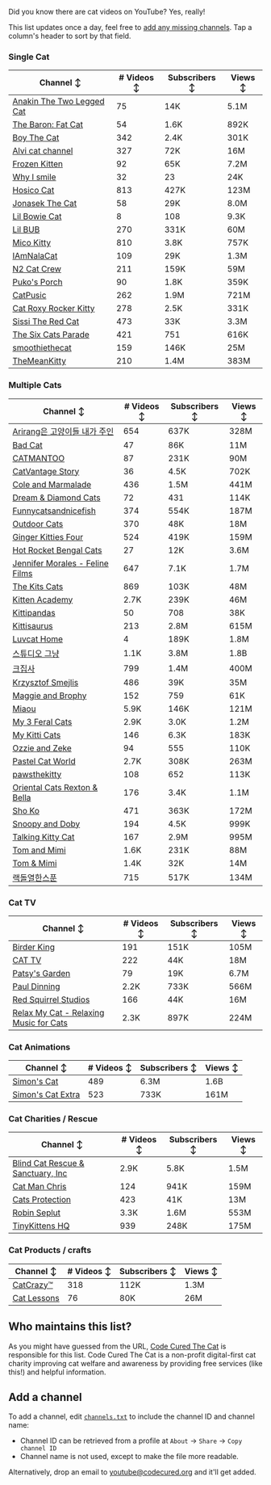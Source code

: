 Did you know there are cat videos on YouTube? Yes, really!

This list updates once a day, feel free to [add any missing channels](#add-a-channel). Tap a column's header to sort by that field.


### Single Cat

| Channel ↕ | # Videos ↕ | Subscribers ↕ | Views ↕ |
| --- | --- | --- | --- |
| [Anakin The Two Legged Cat](https://youtube.com/@anakintwolegs) | 75 | 14K | 5.1M |
| [The Baron: Fat Cat](https://youtube.com/@thebaronfatcat6603) | 54 | 1.6K | 892K |
| [Boy The Cat](https://youtube.com/@boythecat) | 342 | 2.4K | 301K |
| [Alvi cat channel](https://youtube.com/@alvicatchannel) | 327 | 72K | 16M |
| [Frozen Kitten](https://youtube.com/@frozenkitten) | 92 | 65K | 7.2M |
| [Why I smile](https://youtube.com/@whyismile) | 32 | 23 | 24K |
| [Hosico Cat](https://youtube.com/@hosico_cat) | 813 | 427K | 123M |
| [Jonasek The Cat](https://youtube.com/@jonasekthecat) | 58 | 29K | 8.0M |
| [Lil Bowie Cat](https://youtube.com/@lilbowiecat9121) | 8 | 108 | 9.3K |
| [Lil BUB](https://youtube.com/@lilbub) | 270 | 331K | 60M |
| [Mico Kitty](https://youtube.com/@micokitty) | 810 | 3.8K | 757K |
| [IAmNalaCat](https://youtube.com/@iamnalacat) | 109 | 29K | 1.3M |
| [N2 Cat Crew](https://youtube.com/@n2catcrew) | 211 | 159K | 59M |
| [Puko's Porch](https://youtube.com/@pukosporch) | 90 | 1.8K | 359K |
| [CatPusic](https://youtube.com/@catpusic) | 262 | 1.9M | 721M |
| [Cat Roxy Rocker Kitty](https://youtube.com/@rockerroxy) | 278 | 2.5K | 331K |
| [Sissi The Red Cat](https://youtube.com/@veterinarylife) | 473 | 33K | 3.3M |
| [The Six Cats Parade](https://youtube.com/@thesixcatsparade) | 421 | 751 | 616K |
| [smoothiethecat](https://youtube.com/@smoothiethecat) | 159 | 146K | 25M |
| [TheMeanKitty](https://youtube.com/@themeankitty) | 210 | 1.4M | 383M |

### Multiple Cats

| Channel ↕ | # Videos ↕ | Subscribers ↕ | Views ↕ |
| --- | --- | --- | --- |
| [Arirang은 고양이들 내가 주인](https://youtube.com/@arirang3) | 654 | 637K | 328M |
| [Bad Cat](https://youtube.com/@badcattube) | 47 | 86K | 11M |
| [CATMANTOO](https://youtube.com/@catmantoo) | 87 | 231K | 90M |
| [CatVantage Story](https://youtube.com/@catvantagestory) | 36 | 4.5K | 702K |
| [Cole and Marmalade](https://youtube.com/@coleandmarmalade) | 436 | 1.5M | 441M |
| [Dream & Diamond Cats](https://youtube.com/@dreamdiamondcats) | 72 | 431 | 114K |
| [Funnycatsandnicefish](https://youtube.com/@funnycatsandnicefish) | 374 | 554K | 187M |
| [Outdoor Cats](https://youtube.com/@gbccats) | 370 | 48K | 18M |
| [Ginger Kitties Four](https://youtube.com/@gingerkittiesfour) | 524 | 419K | 159M |
| [Hot Rocket Bengal Cats](https://youtube.com/@hotrocketbengalcats) | 27 | 12K | 3.6M |
| [Jennifer Morales - Feline Films](https://youtube.com/@jennifermoralesfelinefilms) | 647 | 7.1K | 1.7M |
| [The Kits Cats](https://youtube.com/@drnworbskitscats) | 869 | 103K | 48M |
| [Kitten Academy](https://youtube.com/@kittenacademy) | 2.7K | 239K | 46M |
| [Kittipandas](https://youtube.com/@kittipandas) | 50 | 708 | 38K |
| [Kittisaurus](https://youtube.com/@kittisaurus) | 213 | 2.8M | 615M |
| [Luvcat Home](https://youtube.com/@claireluvcat) | 4 | 189K | 1.8M |
| [스튜디오 그냥](https://youtube.com/@studiognyang) | 1.1K | 3.8M | 1.8B |
| [크집사](https://youtube.com/@claire_luvcat) | 799 | 1.4M | 400M |
| [Krzysztof Smejlis](https://youtube.com/@bobonikita) | 486 | 39K | 35M |
| [Maggie and Brophy](https://youtube.com/@maggieandbrophy1327) | 152 | 759 | 61K |
| [Miaou](https://youtube.com/@miaou-cat) | 5.9K | 146K | 121M |
| [My 3 Feral Cats](https://youtube.com/@my3feralcats) | 2.9K | 3.0K | 1.2M |
| [My Kitti Cats](https://youtube.com/@mykitticats) | 146 | 6.3K | 183K |
| [Ozzie and Zeke](https://youtube.com/@ozzieandzeke) | 94 | 555 | 110K |
| [Pastel Cat World](https://youtube.com/@pastelcatworld) | 2.7K | 308K | 263M |
| [pawsthekitty](https://youtube.com/@pawsthekitty) | 108 | 652 | 113K |
| [Oriental Cats Rexton & Bella](https://youtube.com/@rextonorientalcat) | 176 | 3.4K | 1.1M |
| [Sho Ko](https://youtube.com/@shortyandkodi) | 471 | 363K | 172M |
| [Snoopy and Doby](https://youtube.com/@snoopyanddoby) | 194 | 4.5K | 999K |
| [Talking Kitty Cat](https://youtube.com/@stevecash83) | 167 | 2.9M | 995M |
| [Tom and Mimi](https://youtube.com/@tomandmimi) | 1.6K | 231K | 88M |
| [Tom & Mimi](https://youtube.com/@tom_and_mimi) | 1.4K | 32K | 14M |
| [랙돌열한스푼](https://youtube.com/@unboxingragdolls) | 715 | 517K | 134M |

### Cat TV

| Channel ↕ | # Videos ↕ | Subscribers ↕ | Views ↕ |
| --- | --- | --- | --- |
| [Birder King](https://youtube.com/@birderking) | 191 | 151K | 105M |
| [CAT TV](https://youtube.com/@cattvgames) | 222 | 44K | 18M |
| [Patsy's Garden](https://youtube.com/@patsysgarden) | 79 | 19K | 6.7M |
| [Paul Dinning](https://youtube.com/@pauldinningvideosforcats) | 2.2K | 733K | 566M |
| [Red Squirrel Studios](https://youtube.com/@redsquirrelstudios) | 166 | 44K | 16M |
| [Relax My Cat - Relaxing Music for Cats](https://youtube.com/@relaxmycat) | 2.3K | 897K | 224M |

### Cat Animations

| Channel ↕ | # Videos ↕ | Subscribers ↕ | Views ↕ |
| --- | --- | --- | --- |
| [Simon's Cat](https://youtube.com/@simonscat) | 489 | 6.3M | 1.6B |
| [Simon's Cat Extra](https://youtube.com/@simonscatextra) | 523 | 733K | 161M |

### Cat Charities / Rescue

| Channel ↕ | # Videos ↕ | Subscribers ↕ | Views ↕ |
| --- | --- | --- | --- |
| [Blind Cat Rescue & Sanctuary, Inc](https://youtube.com/@blindcatrescuesanctuary) | 2.9K | 5.8K | 1.5M |
| [Cat Man Chris](https://youtube.com/@catmanchrispoole) | 124 | 941K | 159M |
| [Cats Protection](https://youtube.com/@catsprotection) | 423 | 41K | 13M |
| [Robin Seplut](https://youtube.com/@robinseplut) | 3.3K | 1.6M | 553M |
| [TinyKittens HQ](https://youtube.com/@tinykittens) | 939 | 248K | 175M |

### Cat Products / crafts

| Channel ↕ | # Videos ↕ | Subscribers ↕ | Views ↕ |
| --- | --- | --- | --- |
| [CatCrazy™](https://youtube.com/@catcrazychannel) | 318 | 112K | 1.3M |
| [Cat Lessons](https://youtube.com/@catlessons) | 76 | 80K | 26M |


## Who maintains this list?

As you might have guessed from the URL, [Code Cured The Cat](https://codecured.org) is responsible for this list. Code Cured The Cat is a non-profit digital-first cat charity improving cat welfare and awareness by providing free services (like this!) and helpful information.

## Add a channel

To add a channel, edit [`channels.txt`](https://github.com/CodeCured/YouTubeIsForCats/blob/main/automation/channels.txt) to include the channel ID and channel name:
* Channel ID can be retrieved from a profile at `About` -> `Share` -> `Copy channel ID`
* Channel name is not used, except to make the file more readable.

Alternatively, drop an email to [youtube@codecured.org](mailto:youtube@codecured.org) and it'll get added.
